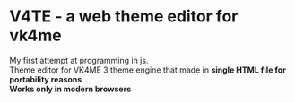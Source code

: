 # V4TE - a web theme editor for vk4me
My first attempt at programming in js.\
Theme editor for VK4ME 3 theme engine that made in **single HTML file for portability reasons**\
**Works only in modern browsers**
